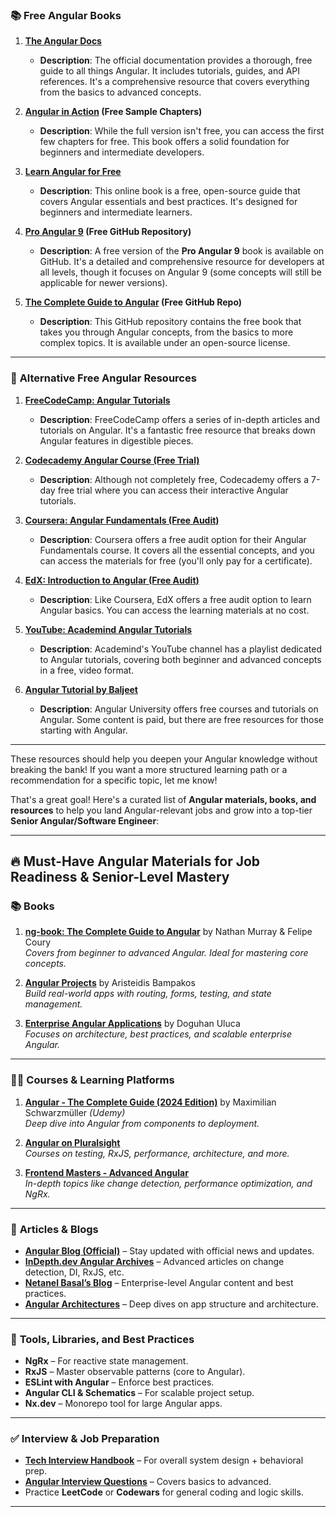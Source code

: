 ### 📚 **Free Angular Books**

1. **[The Angular Docs](https://angular.io/docs)**
   - **Description**: The official documentation provides a thorough, free guide to all things Angular. It includes tutorials, guides, and API references. It's a comprehensive resource that covers everything from the basics to advanced concepts.
2. **[Angular in Action](https://www.manning.com/books/angular-in-action) (Free Sample Chapters)**
   - **Description**: While the full version isn't free, you can access the first few chapters for free. This book offers a solid foundation for beginners and intermediate developers.
3. **[Learn Angular for Free](https://learn-js.org/angular/)**

   - **Description**: This online book is a free, open-source guide that covers Angular essentials and best practices. It's designed for beginners and intermediate learners.

4. **[Pro Angular 9](https://github.com/PacktPublishing/Pro-Angular-9) (Free GitHub Repository)**

   - **Description**: A free version of the **Pro Angular 9** book is available on GitHub. It's a detailed and comprehensive resource for developers at all levels, though it focuses on Angular 9 (some concepts will still be applicable for newer versions).

5. **[The Complete Guide to Angular](https://github.com/angularebook/angular-complete-guide) (Free GitHub Repo)**
   - **Description**: This GitHub repository contains the free book that takes you through Angular concepts, from the basics to more complex topics. It is available under an open-source license.

---

### 📖 **Alternative Free Angular Resources**

1. **[FreeCodeCamp: Angular Tutorials](https://www.freecodecamp.org/news/angular-tutorial/)**

   - **Description**: FreeCodeCamp offers a series of in-depth articles and tutorials on Angular. It's a fantastic free resource that breaks down Angular features in digestible pieces.

2. **[Codecademy Angular Course (Free Trial)](https://www.codecademy.com/learn/learn-angular)**

   - **Description**: Although not completely free, Codecademy offers a 7-day free trial where you can access their interactive Angular tutorials.

3. **[Coursera: Angular Fundamentals (Free Audit)](https://www.coursera.org/learn/angular)**

   - **Description**: Coursera offers a free audit option for their Angular Fundamentals course. It covers all the essential concepts, and you can access the materials for free (you'll only pay for a certificate).

4. **[EdX: Introduction to Angular (Free Audit)](https://www.edx.org/course/angular-essential-training)**

   - **Description**: Like Coursera, EdX offers a free audit option to learn Angular basics. You can access the learning materials at no cost.

5. **[YouTube: Academind Angular Tutorials](https://www.youtube.com/playlist?list=PL55RiY5tL51q8Y9yNwAtqNTO7cu43h5tQ)**

   - **Description**: Academind's YouTube channel has a playlist dedicated to Angular tutorials, covering both beginner and advanced concepts in a free, video format.

6. **[Angular Tutorial by Baljeet](https://angular-university.io/)**
   - **Description**: Angular University offers free courses and tutorials on Angular. Some content is paid, but there are free resources for those starting with Angular.

---

These resources should help you deepen your Angular knowledge without breaking the bank! If you want a more structured learning path or a recommendation for a specific topic, let me know!

That's a great goal! Here's a curated list of **Angular materials, books, and resources** to help you land Angular-relevant jobs and grow into a top-tier **Senior Angular/Software Engineer**:

---

## 🔥 Must-Have Angular Materials for Job Readiness & Senior-Level Mastery

### 📚 **Books**

1. **[ng-book: The Complete Guide to Angular](https://www.ng-book.com/)** by Nathan Murray & Felipe Coury  
   _Covers from beginner to advanced Angular. Ideal for mastering core concepts._

2. **[Angular Projects](https://www.packtpub.com/product/angular-projects/9781838559354)** by Aristeidis Bampakos  
   _Build real-world apps with routing, forms, testing, and state management._

3. **[Enterprise Angular Applications](https://www.manning.com/books/enterprise-angular-applications)** by Doguhan Uluca  
   _Focuses on architecture, best practices, and scalable enterprise Angular._

---

### 🧑‍💻 **Courses & Learning Platforms**

1. **[Angular - The Complete Guide (2024 Edition)](https://www.udemy.com/course/the-complete-guide-to-angular-2/)** by Maximilian Schwarzmüller _(Udemy)_  
   _Deep dive into Angular from components to deployment._

2. **[Angular on Pluralsight](https://www.pluralsight.com/paths/angular)**  
   _Courses on testing, RxJS, performance, architecture, and more._

3. **[Frontend Masters - Advanced Angular](https://frontendmasters.com/)**  
   _In-depth topics like change detection, performance optimization, and NgRx._

---

### 📖 **Articles & Blogs**

- **[Angular Blog (Official)](https://blog.angular.io/)** – Stay updated with official news and updates.
- **[InDepth.dev Angular Archives](https://indepth.dev/angular/)** – Advanced articles on change detection, DI, RxJS, etc.
- **[Netanel Basal’s Blog](https://netbasal.com/)** – Enterprise-level Angular content and best practices.
- **[Angular Architectures](https://medium.com/angular-in-depth/)** – Deep dives on app structure and architecture.

---

### 🧰 **Tools, Libraries, and Best Practices**

- **NgRx** – For reactive state management.
- **RxJS** – Master observable patterns (core to Angular).
- **ESLint with Angular** – Enforce best practices.
- **Angular CLI & Schematics** – For scalable project setup.
- **Nx.dev** – Monorepo tool for large Angular apps.

---

### ✅ **Interview & Job Preparation**

- **[Tech Interview Handbook](https://www.techinterviewhandbook.org/)** – For overall system design + behavioral prep.
- **[Angular Interview Questions](https://github.com/sudheerj/angular-interview-questions)** – Covers basics to advanced.
- Practice **LeetCode** or **Codewars** for general coding and logic skills.

---
